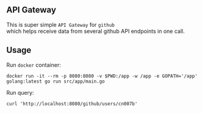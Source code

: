 API Gateway
-

This is super simple `API Gateway` for `github`
<br>which helps receive data from several github API endpoints in one call.

## Usage

Run `docker` container:

````
docker run -it --rm -p 8080:8080 -v $PWD:/app -w /app -e GOPATH='/app' golang:latest go run src/app/main.go
````

Run query:

````
curl 'http://localhost:8080/github/users/cn007b'
````
